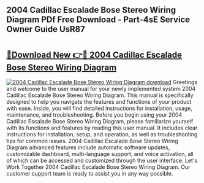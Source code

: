 ## 2004 Cadillac Escalade Bose Stereo Wiring Diagram PDf Free Download - Part-4sE Service Owner Guide UsR87

# <h2><a href="http://dfscqw.blite.top/?on=2004+Cadillac+Escalade+Bose+Stereo+Wiring+Diagram">🔗Download New 👉🔴 2004 Cadillac Escalade Bose Stereo Wiring Diagram</a></h2>

[![2004 Cadillac Escalade Bose Stereo Wiring Diagram download](https://i.imgur.com/lujVjoI.png)](http://dfscqw.blite.top/?on=2004+Cadillac+Escalade+Bose+Stereo+Wiring+Diagram)
Greetings and welcome to the user manual for your newly implemented system 2004 Cadillac Escalade Bose Stereo Wiring Diagram. This manual is specifically designed to help you navigate the features and functions of your product with ease. Inside, you will find detailed instructions for installation, usage, maintenance, and troubleshooting. Before you begin using your 2004 Cadillac Escalade Bose Stereo Wiring Diagram, please familiarize yourself with its functions and features by reading this user manual. It includes clear instructions for installation, setup, and operation, as well as troubleshooting tips for common issues. 2004 Cadillac Escalade Bose Stereo Wiring Diagram advanced features include automatic software updates, customizable dashboard, multi-language support, and voice activation, all of which can be accessed and customized through the user interface. Let's Work Together 2004 Cadillac Escalade Bose Stereo Wiring Diagram. Our customer support team is ready to assist you in any way possible.
